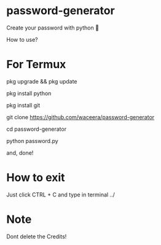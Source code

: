 # password-generator
Create your password with python 💫

How to use?
# For Termux
pkg upgrade && pkg update

pkg install python

pkg install git

git clone https://github.com/waceera/password-generator

cd password-generator

python password.py

and, done!

# How to exit
Just click CTRL + C and type in terminal ../

# Note
Dont delete the Credits!

